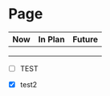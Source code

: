 # Page

| Now | In Plan | Future |
| --- | ------- | ------ |
|     |         |        |
|     |         |        |
|     |         |        |

* [ ] TEST
* [x] test2

